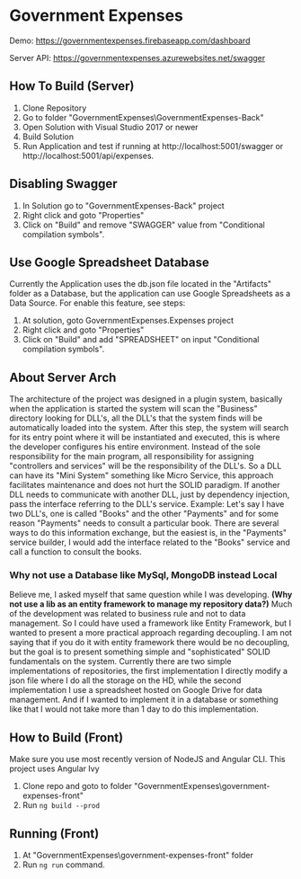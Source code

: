 
# Government Expenses
Demo: https://governmentexpenses.firebaseapp.com/dashboard

Server API: https://governmentexpenses.azurewebsites.net/swagger
## How To Build (Server)
1. Clone Repository
2. Go to folder "GovernmentExpenses\GovernmentExpenses-Back"
3. Open Solution with Visual Studio 2017 or newer
4. Build Solution
5. Run Application and test if running at http://localhost:5001/swagger or http://localhost:5001/api/expenses.
## Disabling Swagger
1. In Solution go to "GovernmentExpenses-Back" project
2. Right click and goto "Properties"
3. Click on "Build" and remove "SWAGGER" value from "Conditional compilation symbols".
## Use Google Spreadsheet Database
Currently the Application uses the db.json file located in the "Artifacts" folder as a Database, but the application can use Google Spreadsheets as a Data Source.
For enable this feature, see steps:
1. At solution, goto GovernmentExpenses.Expenses project
2. Right click and goto "Properties"
3. Click on "Build" and add "SPREADSHEET" on input "Conditional compilation symbols".
## About Server Arch
The architecture of the project was designed in a plugin system, basically when the application is started the system will scan the "Business" directory looking for DLL's, all the DLL's that the system finds will be automatically loaded into the system.
After this step, the system will search for its entry point where it will be instantiated and executed, this is where the developer configures his entire environment.
Instead of the sole responsibility for the main program, all responsibility for assigning "controllers and services" will be the responsibility of the DLL's.
So a DLL can have its "Mini System" something like Micro Service, this approach facilitates maintenance and does not hurt the SOLID paradigm.
If another DLL needs to communicate with another DLL, just by dependency injection, pass the interface referring to the DLL's service.
Example:
Let's say I have two DLL's, one is called "Books" and the other "Payments" and for some reason "Payments" needs to consult a particular book.
There are several ways to do this information exchange, but the easiest is, in the "Payments" service builder, I would add the interface related to the "Books" service and call a function to consult the books.
### Why not use a Database like MySql, MongoDB instead Local
Believe me, I asked myself that same question while I was developing. **(Why not use a lib as an entity framework to manage my repository data?)**
Much of the development was related to business rule and not to data management. So I could have used a framework like Entity Framework, but I wanted to present a more practical approach regarding decoupling. I am not saying that if you do it with entity framework there would be no decoupling, but the goal is to present something simple and "sophisticated" SOLID fundamentals on the system.
Currently there are two simple implementations of repositories, the first implementation I directly modify a json file where I do all the storage on the HD, while the second implementation I use a spreadsheet hosted on Google Drive for data management.
And if I wanted to implement it in a database or something like that I would not take more than 1 day to do this implementation.

## How to Build (Front)
Make sure you use most recently version of NodeJS and Angular CLI.
This project uses Angular Ivy
1. Clone repo and goto to folder "GovernmentExpenses\government-expenses-front"
2. Run `ng build --prod`
## Running (Front)
1. At "GovernmentExpenses\government-expenses-front" folder
2. Run `ng run` command.
